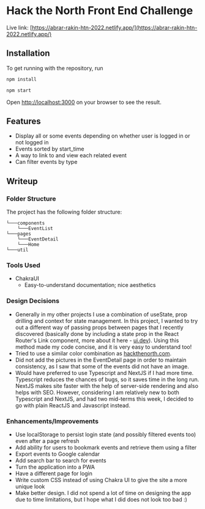 # Hack the North Front End Challenge
Live link: [https://abrar-rakin-htn-2022.netlify.app/](https://abrar-rakin-htn-2022.netlify.app/) 

## Installation
To get running with the repository, run
```bash
npm install
```
```bash    
npm start
```
Open [http://localhost:3000](http://localhost:3000) on your browser to see the result.

## Features

- Display all or some events depending on whether user is logged in or not logged in
- Events sorted by start_time
- A way to link to and view each related event
- Can filter events by type

## Writeup
### Folder Structure
The project has the following folder structure:
```
└───components
    └───EventList
└───pages
    └───EventDetail
    └───Home
└───util
```

### Tools Used
- ChakraUI
  - Easy-to-understand documentation; nice aesthetics

### Design Decisions
- Generally in my other projects I use a combination of useState, prop drilling and context for state management. In this project, I wanted to try out a different way of passing props between pages that I recently discovered (basically done by including a state prop in the React Router's Link component, more about it here - [ui.dev](https://ui.dev/react-router-pass-props-to-link)). Using this method made my code concise, and it is very easy to understand too! 
- Tried to use a similar color combination as [hackthenorth.com](https://hackthenorth.com/). 
- Did not add the pictures in the EventDetail page in order to maintain consistency, as I saw that some of the events did not have an image.
- Would have preferred to use Typescript and NextJS if I had more time. Typescript reduces the chances of bugs, so it saves time in the long run. NextJS makes site faster with the help of server-side rendering and also helps with SEO. However, considering I am relatively new to both Typescript and NextJS, and had two mid-terms this week, I decided to go with plain ReactJS and Javascript instead.  


### Enhancements/Improvements 
- Use localStorage to persist login state (and possibly filtered events too) even after a page refresh
- Add ability for users to bookmark events and retrieve them using a filter
- Export events to Google calendar
- Add search bar to search for events
- Turn the application into a PWA
- Have a different page for login
- Write custom CSS instead of using Chakra UI to give the site a more unique look
- Make better design. I did not spend a lot of time on designing the app due to time limitations, but I hope what I did does not look too bad :)
